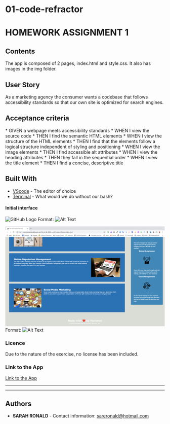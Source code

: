 # 01-code-refractor
# HOMEWORK ASSIGNMENT 1

## Contents
<p>
The app is composed of 2 pages, index.html and style.css. It also has images in the img folder.
</p>

## User Story
<p>
As a marketing agency the consumer wants a codebase that follows accessibility standards so that our own site is optimized for search engines.
</p>

## Acceptance criteria
<p>
* GIVEN a webpage meets accessibility standards
* WHEN I view the source code
* THEN I find the semantic HTML elements
* WHEN I view the structure of the HTML elements
* THEN I find that the elements follow a logical structure independent of styling and positioning
* WHEN I view the image elements
* THEN I find accessible alt attributes
* WHEN I view the heading attributes
* THEN they fall in the sequential order
* WHEN I view the title element
* THEN I find a concise, descriptive title
<p>

## Built With

* [VScode](https://code.visualstudio.com/) - The editor of choice
* [Terminal](https:///) - What would we do without our bash?

#### Initial interface
![GitHub Logo](Horiseon_screenshot1.png)
Format: ![Alt Text](url)

![GitHub Logo](Horiseon_screenshot2.png)
Format: ![Alt Text](url)


### Licence

Due to the nature of the exercise, no license has been included.

### Link to the App
<a href="file:///Users/sarahronald/usyd-syd-fsf-pt-08-2020-u-c/01-code-refractor/index.html">Link to the App</a><hr>
<hr>

## Authors
* **SARAH RONALD** - 
Contact information:
sareronald@hotmail.com

